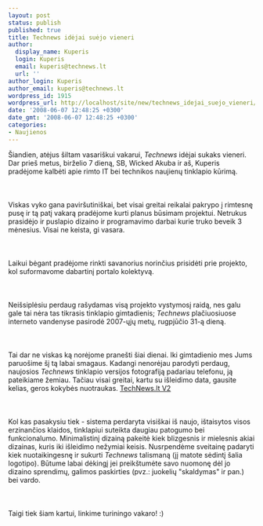 ```yaml
---
layout: post
status: publish
published: true
title: Technews idėjai suėjo vieneri
author:
  display_name: Kuperis
  login: Kuperis
  email: kuperis@technews.lt
  url: ''
author_login: Kuperis
author_email: kuperis@technews.lt
wordpress_id: 1915
wordpress_url: http://localhost/site/new/technews_idejai_suejo_vieneri/
date: '2008-06-07 12:48:25 +0300'
date_gmt: '2008-06-07 12:48:25 +0300'
categories:
- Naujienos
---
```

<p>Šiandien, atėjus šiltam vasariškui vakarui, <i>Technews</i> idėjai sukaks vieneri. Dar prieš metus, birželio 7 dieną, SB, Wicked Akuba ir aš, Kuperis pradėjome kalbėti apie rimto IT bei technikos naujienų tinklapio kūrimą.<br />
<br><br />
<br>Viskas vyko gana paviršutiniškai, bet visai greitai reikalai pakrypo į rimtesnę pusę ir tą patį vakarą pradėjome kurti planus būsimam projektui. Netrukus prasidėjo ir puslapio dizaino ir programavimo darbai kurie truko beveik 3 mėnesius. Visai ne keista, gi vasara.<br />
<br><br />
<br>Laikui bėgant pradėjome rinkti savanorius norinčius prisidėti prie projekto, kol suformavome dabartinį portalo kolektyvą.<br />
<br><br />
<br>Neišsiplėsiu perdaug rašydamas visą projekto vystymosį raidą, nes galu gale tai nėra tas tikrasis tinklapio gimtadienis; <i>Technews</i> plačiuosiuose interneto vandenyse pasirodė 2007-ųjų metų, rugpjūčio 31-ą dieną.<br />
<br><br />
<br>Tai dar ne viskas ką norėjome pranešti šiai dienai. Iki gimtadienio mes Jums paruošime šį tą labai smagaus. Kadangi nenorėjau parodyti perdaug, naujosios <i>Technews</i> tinklapio versijos fotografiją padariau telefonu, ją pateikiame žemiau. Tačiau visai greitai, kartu su išleidimo data, gausite kelias, geros kokybės nuotraukas. <a class="ns" href="http://technews.lt/upl/Failai/Technews2_Milestone3r4_3_0_b480_080604_2.jpg">TechNews.lt V2</a><br />
<br><br />
<br>Kol kas pasakysiu tiek - sistema perdaryta visiškai iš naujo, ištaisytos visos erzinančios klaidos, tinklapiui suteikta daugiau patogumo bei funkcionalumo.  Minimalistinį dizainą pakeitė kiek blizgesnis ir mielesnis akiai dizainas, kuris iki išleidimo nežymiai keisis. Nusrpendėme sveitainę padaryti kiek nuotaikingesnę ir sukurti <i>Technews</i> talismaną (jį matote sėdintį šalia logotipo). Būtume labai dėkingį jei preikštumėte savo nuomonę dėl jo dizaino sprendimų, galimos paskirties (pvz.: juokelių &quot;skaldymas&quot; ir pan.) bei vardo.<br />
<br><br />
<br>Taigi tiek šiam kartui, linkime turiningo vakaro! :)<br />
<br><br />
<br><br />
<br></p>
